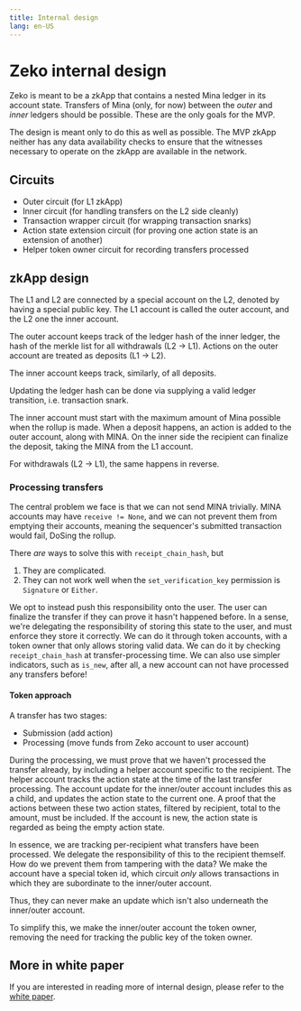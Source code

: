 ```yaml
---
title: Internal design
lang: en-US
---
```


# Zeko internal design

Zeko is meant to be a zkApp that contains a nested Mina ledger in its account state.
Transfers of Mina (only, for now) between the _outer_ and _inner_ ledgers should be possible.
These are the only goals for the MVP.

The design is meant only to do this as well as possible.
The MVP zkApp neither has any data availability checks to ensure that the witnesses
necessary to operate on the zkApp are available in the network.

## Circuits

- Outer circuit (for L1 zkApp)
- Inner circuit (for handling transfers on the L2 side cleanly)
- Transaction wrapper circuit (for wrapping transaction snarks)
- Action state extension circuit (for proving one action state is an extension of another)
- Helper token owner circuit for recording transfers processed

## zkApp design

The L1 and L2 are connected by a special account on the L2,
denoted by having a special public key.
The L1 account is called the outer account, and the L2 one the inner account.

The outer account keeps track of the ledger hash of the inner ledger,
the hash of the merkle list for all withdrawals (L2 -> L1).
Actions on the outer account are treated as deposits (L1 -> L2).

The inner account keeps track, similarly, of all deposits.

Updating the ledger hash can be done via supplying a valid ledger transition,
i.e. transaction snark.

The inner account must start with the maximum amount of Mina possible when the rollup is made.
When a deposit happens, an action is added to the outer account, along with MINA.
On the inner side the recipient can finalize the deposit, taking the MINA from the L1 account.

For withdrawals (L2 -> L1), the same happens in reverse.

### Processing transfers

The central problem we face is that we can not send MINA trivially.
MINA accounts may have `receive != None`, and we can not prevent them
from emptying their accounts, meaning the sequencer's submitted transaction
would fail, DoSing the rollup.

There _are_ ways to solve this with `receipt_chain_hash`, but

1. They are complicated.
2. They can not work well when the `set_verification_key` permission is `Signature` or `Either`.

We opt to instead push this responsibility onto the user.
The user can finalize the transfer if they can prove it hasn't happened before.
In a sense, we're delegating the responsibility of storing this state to the user,
and must enforce they store it correctly.
We can do it through token accounts, with a token owner that only allows storing valid data.
We can do it by checking `receipt_chain_hash` at transfer-processing time.
We can also use simpler indicators, such as `is_new`, after all, a new account can
not have processed any transfers before!

#### Token approach

A transfer has two stages:

- Submission (add action)
- Processing (move funds from Zeko account to user account)

During the processing, we must prove that we haven't processed the transfer already,
by including a helper account specific to the recipient.
The helper account tracks the action state at the time of the last transfer processing.
The account update for the inner/outer account includes this as a child,
and updates the action state to the current one.
A proof that the actions between these two action states,
filtered by recipient, total to the amount, must be included.
If the account is new, the action state is regarded as being the empty action state.

In essence, we are tracking per-recipient what transfers have been processed.
We delegate the responsibility of this to the recipient themself.
How do we prevent them from tampering with the data?
We make the account have a special token id, which circuit _only_ allows transactions
in which they are subordinate to the inner/outer account.

Thus, they can never make an update which isn't also underneath the inner/outer account.

To simplify this, we make the inner/outer account the token owner, removing
the need for tracking the public key of the token owner.

## More in white paper

If you are interested in reading more of internal design, please refer to the [white paper](https://docsend.com/view/f9a6kgdr4tjwuqng).
